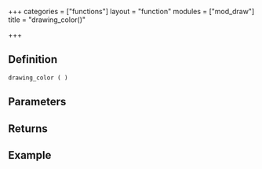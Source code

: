 +++
categories = ["functions"]
layout = "function"
modules = ["mod_draw"]
title = "drawing_color()"

+++

## Definition

    drawing_color ( )

## Parameters

## Returns

## Example
